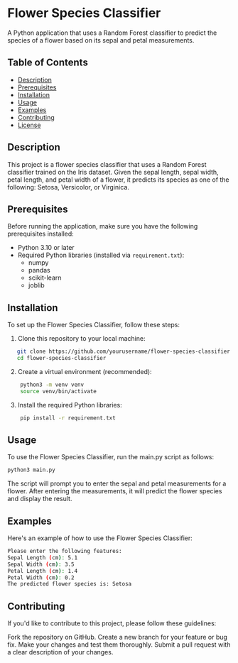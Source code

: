 # Flower Species Classifier

A Python application that uses a Random Forest classifier to predict the species of a flower based on its sepal and petal measurements.

## Table of Contents

- [Description](#description)
- [Prerequisites](#prerequisites)
- [Installation](#installation)
- [Usage](#usage)
- [Examples](#examples)
- [Contributing](#contributing)
- [License](#license)

## Description

This project is a flower species classifier that uses a Random Forest classifier trained on the Iris dataset. Given the sepal length, sepal width, petal length, and petal width of a flower, it predicts its species as one of the following: Setosa, Versicolor, or Virginica.

## Prerequisites

Before running the application, make sure you have the following prerequisites installed:

- Python 3.10 or later
- Required Python libraries (installed via `requirement.txt`):
  - numpy
  - pandas
  - scikit-learn
  - joblib

## Installation

To set up the Flower Species Classifier, follow these steps:

1. Clone this repository to your local machine:

```bash
   git clone https://github.com/yourusername/flower-species-classifier.git
   cd flower-species-classifier
```
2. Create a virtual environment (recommended):

```bash
    python3 -m venv venv
    source venv/bin/activate
```

3. Install the required Python libraries:

```bash
    pip install -r requirement.txt
```

## Usage

To use the Flower Species Classifier, run the main.py script as follows:

```bash
python3 main.py
```
The script will prompt you to enter the sepal and petal measurements for a flower. After entering the measurements, it will predict the flower species and display the result.

## Examples

Here's an example of how to use the Flower Species Classifier:

```bash
Please enter the following features:
Sepal Length (cm): 5.1
Sepal Width (cm): 3.5
Petal Length (cm): 1.4
Petal Width (cm): 0.2
The predicted flower species is: Setosa
```

## Contributing

If you'd like to contribute to this project, please follow these guidelines:

Fork the repository on GitHub.
Create a new branch for your feature or bug fix.
Make your changes and test them thoroughly.
Submit a pull request with a clear description of your changes.

